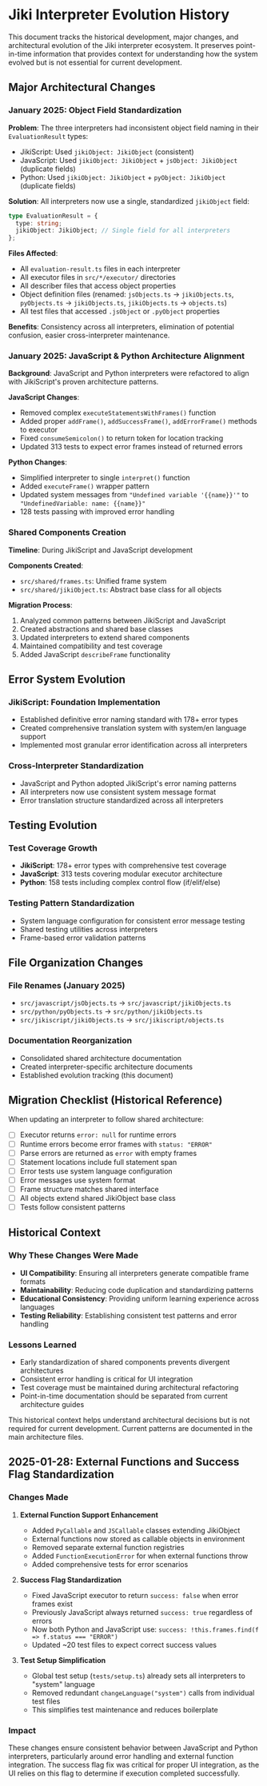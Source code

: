 # Jiki Interpreter Evolution History

This document tracks the historical development, major changes, and architectural evolution of the Jiki interpreter ecosystem. It preserves point-in-time information that provides context for understanding how the system evolved but is not essential for current development.

## Major Architectural Changes

### January 2025: Object Field Standardization

**Problem**: The three interpreters had inconsistent object field naming in their `EvaluationResult` types:

- JikiScript: Used `jikiObject: JikiObject` (consistent)
- JavaScript: Used `jikiObject: JikiObject` + `jsObject: JikiObject` (duplicate fields)
- Python: Used `jikiObject: JikiObject` + `pyObject: JikiObject` (duplicate fields)

**Solution**: All interpreters now use a single, standardized `jikiObject` field:

```typescript
type EvaluationResult = {
  type: string;
  jikiObject: JikiObject; // Single field for all interpreters
};
```

**Files Affected**:

- All `evaluation-result.ts` files in each interpreter
- All executor files in `src/*/executor/` directories
- All describer files that access object properties
- Object definition files (renamed: `jsObjects.ts` → `jikiObjects.ts`, `pyObjects.ts` → `jikiObjects.ts`, `jikiObjects.ts` → `objects.ts`)
- All test files that accessed `.jsObject` or `.pyObject` properties

**Benefits**: Consistency across all interpreters, elimination of potential confusion, easier cross-interpreter maintenance.

### January 2025: JavaScript & Python Architecture Alignment

**Background**: JavaScript and Python interpreters were refactored to align with JikiScript's proven architecture patterns.

**JavaScript Changes**:

- Removed complex `executeStatementsWithFrames()` function
- Added proper `addFrame()`, `addSuccessFrame()`, `addErrorFrame()` methods to executor
- Fixed `consumeSemicolon()` to return token for location tracking
- Updated 313 tests to expect error frames instead of returned errors

**Python Changes**:

- Simplified interpreter to single `interpret()` function
- Added `executeFrame()` wrapper pattern
- Updated system messages from `"Undefined variable '{{name}}'"` to `"UndefinedVariable: name: {{name}}"`
- 128 tests passing with improved error handling

### Shared Components Creation

**Timeline**: During JikiScript and JavaScript development

**Components Created**:

- `src/shared/frames.ts`: Unified frame system
- `src/shared/jikiObject.ts`: Abstract base class for all objects

**Migration Process**:

1. Analyzed common patterns between JikiScript and JavaScript
2. Created abstractions and shared base classes
3. Updated interpreters to extend shared components
4. Maintained compatibility and test coverage
5. Added JavaScript `describeFrame` functionality

## Error System Evolution

### JikiScript: Foundation Implementation

- Established definitive error naming standard with 178+ error types
- Created comprehensive translation system with system/en language support
- Implemented most granular error identification across all interpreters

### Cross-Interpreter Standardization

- JavaScript and Python adopted JikiScript's error naming patterns
- All interpreters now use consistent system message format
- Error translation structure standardized across all interpreters

## Testing Evolution

### Test Coverage Growth

- **JikiScript**: 178+ error types with comprehensive test coverage
- **JavaScript**: 313 tests covering modular executor architecture
- **Python**: 158 tests including complex control flow (if/elif/else)

### Testing Pattern Standardization

- System language configuration for consistent error message testing
- Shared testing utilities across interpreters
- Frame-based error validation patterns

## File Organization Changes

### File Renames (January 2025)

- `src/javascript/jsObjects.ts` → `src/javascript/jikiObjects.ts`
- `src/python/pyObjects.ts` → `src/python/jikiObjects.ts`
- `src/jikiscript/jikiObjects.ts` → `src/jikiscript/objects.ts`

### Documentation Reorganization

- Consolidated shared architecture documentation
- Created interpreter-specific architecture documents
- Established evolution tracking (this document)

## Migration Checklist (Historical Reference)

When updating an interpreter to follow shared architecture:

- [ ] Executor returns `error: null` for runtime errors
- [ ] Runtime errors become error frames with `status: "ERROR"`
- [ ] Parse errors are returned as `error` with empty frames
- [ ] Statement locations include full statement span
- [ ] Error tests use system language configuration
- [ ] Error messages use system format
- [ ] Frame structure matches shared interface
- [ ] All objects extend shared JikiObject base class
- [ ] Tests follow consistent patterns

## Historical Context

### Why These Changes Were Made

- **UI Compatibility**: Ensuring all interpreters generate compatible frame formats
- **Maintainability**: Reducing code duplication and standardizing patterns
- **Educational Consistency**: Providing uniform learning experience across languages
- **Testing Reliability**: Establishing consistent test patterns and error handling

### Lessons Learned

- Early standardization of shared components prevents divergent architectures
- Consistent error handling is critical for UI integration
- Test coverage must be maintained during architectural refactoring
- Point-in-time documentation should be separated from current architecture guides

This historical context helps understand architectural decisions but is not required for current development. Current patterns are documented in the main architecture files.

## 2025-01-28: External Functions and Success Flag Standardization

### Changes Made

1. **External Function Support Enhancement**
   - Added `PyCallable` and `JSCallable` classes extending JikiObject
   - External functions now stored as callable objects in environment
   - Removed separate external function registries
   - Added `FunctionExecutionError` for when external functions throw
   - Added comprehensive tests for error scenarios

2. **Success Flag Standardization**
   - Fixed JavaScript executor to return `success: false` when error frames exist
   - Previously JavaScript always returned `success: true` regardless of errors
   - Now both Python and JavaScript use: `success: !this.frames.find(f => f.status === "ERROR")`
   - Updated ~20 test files to expect correct success values

3. **Test Setup Simplification**
   - Global test setup (`tests/setup.ts`) already sets all interpreters to "system" language
   - Removed redundant `changeLanguage("system")` calls from individual test files
   - This simplifies test maintenance and reduces boilerplate

### Impact

These changes ensure consistent behavior between JavaScript and Python interpreters, particularly around error handling and external function integration. The success flag fix was critical for proper UI integration, as the UI relies on this flag to determine if execution completed successfully.
